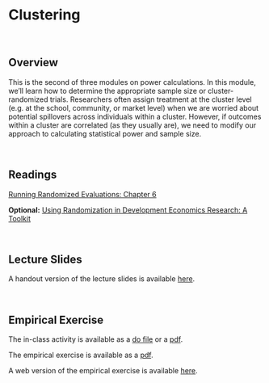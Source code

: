 # Clustering

<br>

## Overview  

This is the second of three modules on power calculations. In this module, we’ll learn how to determine the appropriate sample size 
or cluster-randomized trials. Researchers often assign treatment at the cluster level (e.g. at the school, community, or market level) 
when we are worried about potential spillovers across individuals within a cluster. However, if outcomes within a cluster are correlated 
(as they usually are), we need to modify our approach to calculating statistical power and sample size.

<br>

## Readings

[Running Randomized Evaluations: Chapter 6](https://www.jstor.org/stable/j.ctt4cgd52.10)

**Optional:**  [Using Randomization in Development Economics Research:  A Toolkit](https://www.nber.org/papers/t0333)

<br>

## Lecture Slides

A handout version of the lecture slides is available [here](ECON523-L11-clustering-handout-2UP.pdf). 

<br>

## Empirical Exercise

The in-class activity is available as a [do file](https://github.com/pjakiela/ECON523/tree/gh-pages/exercises/ECON523-E11-in-class.do) or a [pdf](https://github.com/pjakiela/ECON523/tree/gh-pages/exercises/ECON523-E11-in-class.pdf).

The empirical exercise is available as a [pdf](https://github.com/pjakiela/ECON523/tree/gh-pages/exercises/ECON523-E11-questions.pdf).

A web version of the empirical exercise is available [here](https://pjakiela.github.io/ECON523/exercises/E11-clustering.html).
